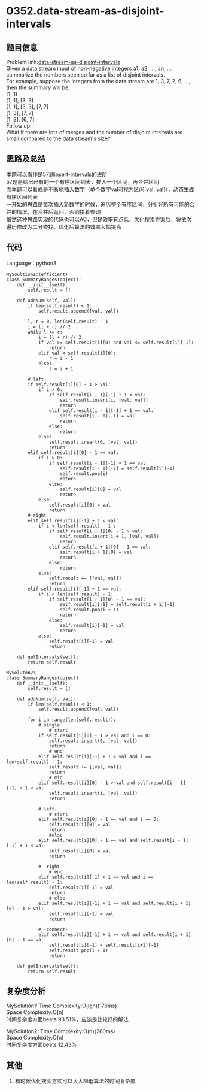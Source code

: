 # 0352.data-stream-as-disjoint-intervals

## 题目信息  
Problem link:[data-stream-as-disjoint-intervals](https://leetcode.com/problems/data-stream-as-disjoint-intervals/)  
Given a data stream input of non-negative integers a1, a2, ..., an, ..., summarize the numbers seen so far as a list of disjoint intervals.  
For example, suppose the integers from the data stream are 1, 3, 7, 2, 6, ..., then the summary will be:  
[1, 1]  
[1, 1], [3, 3]  
[1, 1], [3, 3], [7, 7]  
[1, 3], [7, 7]  
[1, 3], [6, 7]  
Follow up:  
What if there are lots of merges and the number of disjoint intervals are small compared to the data stream's size?  

## 思路及总结
本题可以看作是57题[insert-intervals](https://github.com/Mionger/LeetCode/blob/master/PASS1/Array/section/0057-insert-interval.md)的进阶  
57题是给出已有的一个有序区间列表，插入一个区间，再合并区间  
而本题可以看成是不断地插入数字（单个数字val可视为区间[val, val]），动态生成有序区间列表  
一开始的思路是每次插入新数字的时候，遍历整个有序区间，分析好所有可能的合并的情况，在合并后返回，否则接着查询  
虽然这种思路实现的代码也可以AC，但是效率有点低，优化搜索方案后，将依次遍历修改为二分查找，优化后算法的效率大幅提高 

## 代码
Language：python3  
```
MySoultion1:(efficient)
class SummaryRanges(object):
    def __init__(self):
        self.result = []

    def addNum(self, val):
        if len(self.result) < 1:
            self.result.append([val, val])
        
        l, r = 0, len(self.result) - 1
        i = (l + r) // 2
        while l <= r:
            i = (l + r) // 2
            if val >= self.result[i][0] and val <= self.result[i][-1]:
                return
            elif val < self.result[i][0]:
                r = i - 1
            else:
                l = i + 1

        # left
        if self.result[i][0] - 1 > val:
            if i > 0:
                if self.result[i - 1][-1] + 1 < val:
                    self.result.insert(i, [val, val])
                    return
                elif self.result[i - 1][-1] + 1 == val:
                    self.result[i - 1][-1] = val
                    return
                else:
                    return
            else:
                self.result.insert(0, [val, val])
                return
        elif self.result[i][0] - 1 == val:
            if i > 0:
                if self.result[i - 1][-1] + 1 == val:
                    self.result[i - 1][-1] = self.result[i][-1]
                    self.result.pop(i)
                    return
                else:
                    self.result[i][0] = val
                    return
            else:
                self.result[i][0] = val
                return
        # right
        elif self.result[i][-1] + 1 < val:
            if i < len(self.result) - 1 :
                if self.result[i + 1][0] - 1 > val:
                    self.result.insert(i + 1, [val, val])
                    return
                elif self.result[i + 1][0] - 1 == val:
                    self.result[i + 1][0] = val
                    return
                else:
                    return
            else:
                self.result += [[val, val]]
                return
        elif self.result[i][-1] + 1 == val:
            if i < len(self.result) - 1:
                if self.result[i + 1][0] - 1 == val:
                    self.result[i][-1] = self.result[i + 1][-1]
                    self.result.pop(i + 1)
                    return
                else:
                    self.result[i][-1] = val
                    return
            else:
                self.result[i][-1] = val
                return
                
    def getIntervals(self):
        return self.result
```

```
MySoluton2:
class SummaryRanges(object):
    def __init__(self):
        self.result = []

    def addNum(self, val):
        if len(self.result) < 1:
            self.result.append([val, val])
        
        for i in range(len(self.result)):
            # single
                # start
            if self.result[i][0] - 1 > val and i == 0:
                self.result.insert(0, [val, val])
                return
                # end
            elif self.result[i][-1] + 1 < val and i == len(self.result) - 1:
                self.result += [[val, val]]
                return
                # mid
            elif self.result[i][0] - 1 > val and self.result[i - 1][-1] + 1 < val:
                self.result.insert(i, [val, val])
                return
        
            # left-
                # start
            elif self.result[i][0] - 1 == val and i == 0:
                self.result[i][0] = val
                return
                #else
            elif self.result[i][0] - 1 == val and self.result[i - 1][-1] + 1 < val:
                self.result[i][0] = val
                return
          
            # -right
                # end
            elif self.result[i][-1] + 1 == val and i == len(self.result) - 1:
                self.result[i][-1] = val
                return
                # else
            elif self.result[i][-1] + 1 == val and self.result[i + 1][0] - 1 > val:
                self.result[i][-1] = val
                return
        
            # -connect-
            elif self.result[i][-1] + 1 == val and self.result[i + 1][0] - 1 == val:
                self.result[i][-1] = self.result[i+1][-1]
                self.result.pop(i + 1)
                return
        
    def getIntervals(self):
        return self.result
```

## 复杂度分析
MySolution1:
Time Complexity:O(lgn)(176ms)  
Space Complexity:O(n)  
时间复杂度方面beats 93.51%，应该是比较好的解法 

MySolution2:
Time Complexity:O(n)(260ms)  
Space Complexity:O(n)  
时间复杂度方面beats 12.43%  

## 其他  
1. 有时候优化搜索方式可以大大降低算法的时间复杂度
